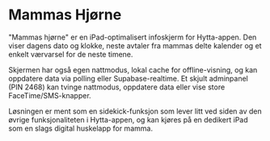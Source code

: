 # Mammas Hjørne

"Mammas hjørne" er en iPad-optimalisert infoskjerm for Hytta-appen. Den viser dagens dato og klokke, neste avtaler fra mammas delte kalender og et enkelt værvarsel for de neste timene.

Skjermen har også egen nattmodus, lokal cache for offline-visning, og kan oppdatere data via polling eller Supabase-realtime. Et skjult adminpanel (PIN 2468) kan tvinge nattmodus, oppdatere data eller vise store FaceTime/SMS-knapper.

Løsningen er ment som en sidekick-funksjon som lever litt ved siden av den øvrige funksjonaliteten i Hytta-appen, og kan kjøres på en dedikert iPad som en slags digital huskelapp for mamma.
